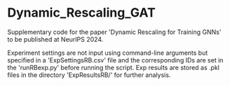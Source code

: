 # Dynamic_Rescaling_GAT
Supplementary code for the paper 'Dynamic Rescaling for Training GNNs' to be published at NeurIPS 2024. 

Experiment settings are not input using command-line arguments but specified in a 'ExpSettingsRB.csv' file and the corresponding IDs are set in the 'runRBexp.py' before running the script. Exp results are stored as .pkl files in the directory 'ExpResultsRB/' for further analysis.
